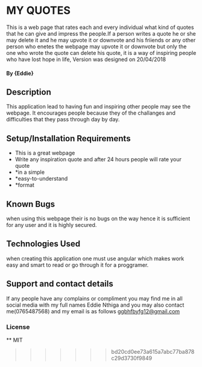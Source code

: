 
# MY QUOTES
This is a web page that rates each and every individual what kind of quotes that he can  give and impress the people.If a person writes a quote he or she may delete it and he may upvote it or downvote and his friiends or any other person who enetes the webpage may upvote it or downvote but only the one who wrote the quote can delete his quote, it is a way of inspiring people who have lost hope in life, Version was designed on 20/04/2018
#### By **{Eddie}**
## Description
This application lead to having fun and inspiring other people may see the webpage. It encourages people because they of the challanges and difficulties that they pass through day by day. 
## Setup/Installation Requirements
* This is a great  webpage
* Write any inspiration quote and after 24 hours people will rate your quote
* *in a simple
* *easy-to-understand
* *format
## Known Bugs
when using this webpage their is no bugs on  the way hence it is sufficient for any user and it is highly secured.
## Technologies Used
 when creating this application one must use  angular which makes work easy and smart to read or go through it for a proggramer.
## Support and contact details
If any people have any complains or compliment you may find me in all social media with my full names Eddie Nthiga and you may also contact me(0765487568) and my email is as follows ggbhfbyfg12@gmail.com
### License
**
MIT
  
>>>>>>> bd20cd0ee73a615a7abc77ba878c29d3730f9849
